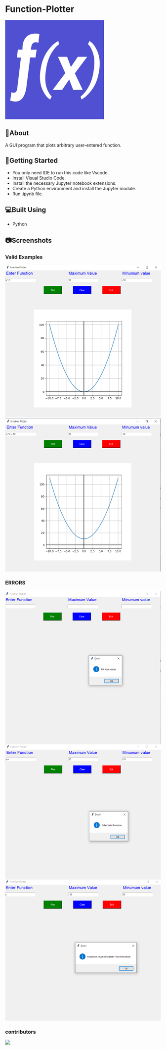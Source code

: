 # Function-Plotter
![](Images/function.png)
## 📙About
A GUI program that plots arbitrary user-entered function.
## 🏁Getting Started
- You only need IDE to run this code like Vscode.
- Install Visual Studio Code.
- Install the necessary Jupyter notebook extensions.
- Create a Python environment and install the Jupyter
module.
- Run .ipynb file.
## 💻Built Using
- Python
## 📷Screenshots
### Valid Examples
![](Images/Capture1.PNG)
![](Images/Capture2.PNG)
### ERRORS
![](Images/Error1.PNG)
![](Images/Error2.PNG)
![](Images/Error3.PNG)
### contributors 
[![](https://github.com/yousefelmahdy.png?size=200)](https://github.com/yousefelmahdy)
